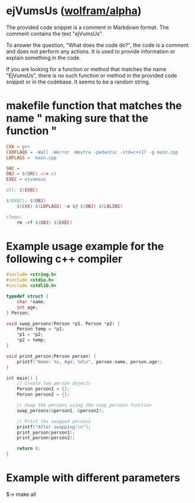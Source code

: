 # ejVumsUs  ([wolfram/alpha](https://www.wolframalpha.com/))

The provided code snippet is a comment in Markdown format. The comment contains the text "ejVumsUs".

To answer the question, "What does the code do?", the code is a comment and does not perform any actions. It is used to provide information or explain something in the code.

If you are looking for a function or method that matches the name "EjVumsUs", there is no such function or method in the provided code snippet or in the codebase. It seems to be a random string.

# makefile function that matches the name " making sure that the function "
```makefile
CXX = g++
CXXFLAGS = -Wall -Werror -Wextra -pedantic -std=c++17 -g main.cpp
LDFLAGS =  main.cpp

SRC = 
OBJ = $(SRC:.cc=.o)
EXEC = ejvumsus

all: $(EXEC)

$(EXEC): $(OBJ)
	$(CXX) $(LDFLAGS) -o $@ $(OBJ) $(LBLIBS)

clean:
	rm -rf $(OBJ) $(EXEC)
```

# Example usage example for the following c++ compiler
```c++
#include <string.h>
#include <stdio.h>
#include <stdlib.h>

typedef struct {
    char *name;
    int age;
} Person;

void swap_persons(Person *p1, Person *p2) {
    Person temp = *p1;
    *p1 = *p2;
    *p2 = temp;
}

void print_person(Person person) {
    printf("Name: %s, Age: %d\n", person.name, person.age);
}

int main() {
    // Create two person objects
    Person person1 = {};
    Person person2 = {};

    // Swap the persons using the swap_persons function
    swap_persons(&person1, &person2);

    // Print the swapped persons
    printf("After swapping:\n");
    print_person(person1);
    print_person(person2);

    return 0;
}
```
# Example with different parameters
$-> make all
